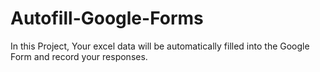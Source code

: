 # Autofill-Google-Forms
In this Project, Your excel data will be automatically filled into the Google Form and record your responses.
